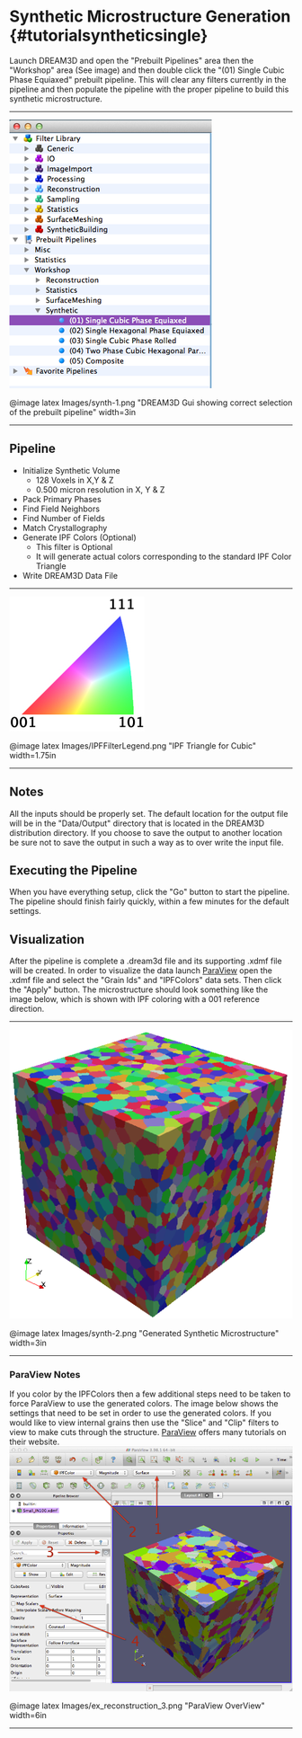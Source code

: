 Synthetic Microstructure Generation {#tutorialsyntheticsingle}
=========

Launch DREAM3D and open the "Prebuilt Pipelines" area then the "Workshop" area (See image) and then double click the "(01) Single Cubic Phase Equiaxed" prebuilt pipeline. This will clear any filters currently in the pipeline and then populate the pipeline with the proper pipeline to build this synthetic microstructure. 

-------------------

![DREAM3D Gui showing correct selection of the prebuilt pipeline](Images/synth-1.png)

@image latex Images/synth-1.png "DREAM3D Gui showing correct selection of the prebuilt pipeline" width=3in

-------------------


## Pipeline ##


+ Initialize Synthetic Volume
	- 128 Voxels in X,Y & Z
	- 0.500 micron resolution in X, Y & Z
+ Pack Primary Phases
+ Find Field Neighbors
+ Find Number of Fields
+ Match Crystallography
+ Generate IPF Colors (Optional)
  	- This filter is Optional
  	- It will generate actual colors corresponding to the standard IPF Color Triangle
+ Write DREAM3D Data File


-------------------

![IPF Triangle for Cubic](Images/IPFFilterLegend.png)

@image latex Images/IPFFilterLegend.png "IPF Triangle for Cubic" width=1.75in

-------------------

## Notes ##
All the inputs should be properly set. The default location for the output file will be in the "Data/Output" directory that is located in the DREAM3D distribution directory. If you choose to save the output to another location be sure not to save the output in such a way as to over write the input file.

## Executing the Pipeline ##

When you have everything setup, click the "Go" button to start the pipeline. The pipeline should finish fairly quickly, within a few minutes for the default settings.

## Visualization ##

After the pipeline is complete a .dream3d file and its supporting .xdmf file will be created. In order to visualize the data launch [ParaView](http://www.paraview.org) open the .xdmf file and select the "Grain Ids" and "IPFColors" data sets. Then click the "Apply" button. The microstructure should look something like the image below, which is shown with IPF coloring with a 001 reference direction.

-------------------

![Generated Synthetic Microstructure](Images/synth-2.png)

@image latex Images/synth-2.png "Generated Synthetic Microstructure" width=3in

-------------------

### ParaView Notes ###

If you color by the IPFColors then a few additional steps need to be taken to force ParaView to use the generated colors. The image below shows the settings that need to be set in order to use the generated colors. If you would like to view internal grains then use the "Slice" and "Clip" filters to view to make cuts through the structure. [ParaView](http://www.paraview.org)  offers many tutorials on their website.
![ParaView OverView](Images/ex_reconstruction_3.png)

@image latex Images/ex_reconstruction_3.png "ParaView OverView" width=6in

-------------------

